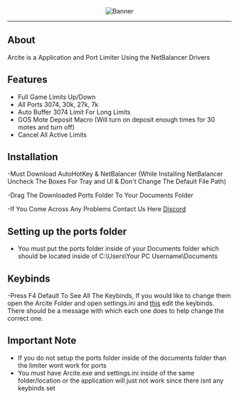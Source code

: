 <div align="center">
    <img src="./asset/image.png" alt="Banner"/>
</div>

---

## About

Arcite is a Application and Port Limiter Using the NetBalancer Drivers

## Features
- Full Game Limits Up/Down
- All Ports 3074, 30k, 27k, 7k
- Auto Buffer 3074 Limit For Long Limits
- GOS Mote Deposit Macro (Will turn on deposit enough times for 30 motes and turn off)
- Cancel All Active Limits

## Installation
-Must Download AutoHotKey & NetBalancer (While Installing NetBalancer Uncheck The Boxes For Tray and UI & Don't Change The Default File Path)

-Drag The Downloaded Ports Folder To Your Documents Folder

-If You Come Across Any Problems Contact Us Here [Discord](https://discord.gg/fmKDsYagsS)

## Setting up the ports folder
- You must put the ports folder inside of your Documents folder which should be located inside of C:\Users\Your PC Username\Documents

## Keybinds
-Press F4 Default To See All The Keybinds, If you would like to change them open the Arcite Folder and open settings.ini and [this](https://www.autohotkey.com/docs/KeyList.htm) edit the keybinds. There should be a message with which each one does to help change the correct one.
## Important Note
- If you do not setup the ports folder inside of the documents folder than the limiter wont work for ports 
- You must have Arcite.exe and settings.ini inside of the same folder/location or the application will just not work since there isnt any keybinds set
